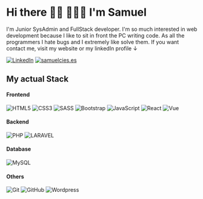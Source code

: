 # Hi there 👋🏻 👨🏻‍💻 I'm Samuel

I'm Junior SysAdmin and FullStack developer. I'm so much interested in web development because I like to sit in front the PC writing code. As all the programmers I hate bugs and I extremely like solve them. If you want contact me, visit my website or my linkedIn profile ↓

[![LinkedIn](https://img.shields.io/badge/-LINKEDIN-0077B5?style=for-the-badge&logo=linkedin&logoColor=white)](https://www.linkedin.com/in/samuelciesgracia/)
[![samuelcies.es](https://img.shields.io/badge/-SAMUELCIES.ES-000000?style=for-the-badge&logo=www&logoColor=white)](https://www.samuelcies.es/)

## My actual Stack
#### Frontend
![HTML5](https://img.shields.io/badge/-HTML-%23E44D27?style=for-the-badge&logo=html5&logoColor=white)
![CSS3](https://img.shields.io/badge/-CSS-%231572B6?style=for-the-badge&logo=css3&logoColor=white)
![SASS](https://img.shields.io/badge/-SASS-CD6799?style=for-the-badge&logo=sass&logoColor=white)
![Bootstrap](https://img.shields.io/badge/-BOOTSTRAP-553C7B?style=for-the-badge&logo=bootstrap&logoColor=white)
![JavaScript](https://img.shields.io/badge/-JavaScript-%23F7DF1C?style=for-the-badge&logo=javascript&logoColor=000000)
![React](https://img.shields.io/badge/-REACT-61DBFB?style=for-the-badge&logo=react&logoColor=000000)
![Vue](https://img.shields.io/badge/-VUE-34495E?style=for-the-badge&logo=vue.js&logoColor=41B883)
<!-- ![Angular](https://img.shields.io/badge/-ANGULAR-dd1b16?style=for-the-badge&logo=angular&logoColor=white)-->


#### Backend
![PHP](https://img.shields.io/badge/-PHP-474A8A?style=for-the-badge&logo=php&logoColor=white)
![LARAVEL](https://img.shields.io/badge/-LARAVEL-F05340?style=for-the-badge&logo=laravel&logoColor=white)

#### Database
![MySQL](https://img.shields.io/badge/-MYSQL-%231572B6?style=for-the-badge&logo=mysql&logoColor=white)
<!-- ![MongoDB](https://img.shields.io/badge/-MONGODB-4DB33D?style=for-the-badge&logo=mongodb&logoColor=white) -->

#### Others
![Git](https://img.shields.io/badge/-Git-%23F05032?style=for-the-badge&logo=git&logoColor=%23ffffff)
![GitHub](https://img.shields.io/badge/-GitHub-181717?style=for-the-badge&logo=github)
![Wordpress](https://img.shields.io/badge/-Wordpress-%231572B6?style=for-the-badge&logo=wordpress)
